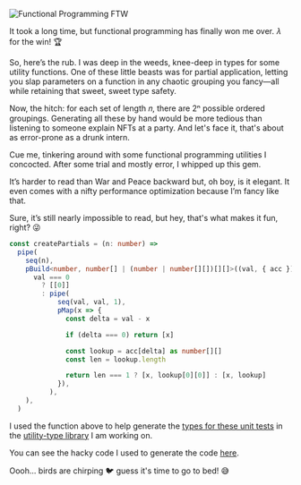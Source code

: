 ![Functional Programming FTW](https://storage.googleapis.com/hox-io-blog-assets/2024-05-22-fp-ftw.webp)

It took a long time, but functional programming has finally won me over. 𝜆 for
the win! 🏆

So, here’s the rub. I was deep in the weeds, knee-deep in types for some utility
functions. One of these little beasts was for partial application, letting you
slap parameters on a function in any chaotic grouping you fancy—all while
retaining that sweet, sweet type safety.

Now, the hitch: for each set of length 𝑛, there are 2ⁿ possible ordered
groupings. Generating all these by hand would be more tedious than listening to
someone explain NFTs at a party. And let's face it, that's about as error-prone
as a drunk intern.

Cue me, tinkering around with some functional programming utilities I concocted.
After some trial and mostly error, I whipped up this gem.

It’s harder to read than War and Peace backward but, oh boy, is it elegant. It
even comes with a nifty performance optimization because I’m fancy like that.

Sure, it’s still nearly impossible to read, but hey, that's what makes it fun,
right? 😜

```typescript
const createPartials = (n: number) =>
  pipe(
    seq(n),
    pBuild<number, number[] | (number | number[][])[][]>((val, { acc }) =>
      val === 0
        ? [[0]]
        : pipe(
            seq(val, val, 1),
            pMap(x => {
              const delta = val - x

              if (delta === 0) return [x]

              const lookup = acc[delta] as number[][]
              const len = lookup.length

              return len === 1 ? [x, lookup[0][0]] : [x, lookup]
            }),
          ),
    ),
  )
```

I used the function above to help generate the [types for these unit
tests](https://github.com/recon-struct/utility-types/blob/main/src/function/part-app/part-app-8.spec.ts#L394)
in the [utility-type library](https://github.com/recon-struct/utility-types) I
am working on.

You can see the hacky code I used to generate the code
[here](https://github.com/recon-struct/utils/blob/main/src/examples/arity/gen-partials.ts).

Oooh... birds are chirping 🐦 guess it's time to go to bed! 😅
